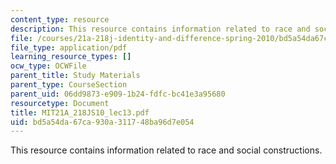 ```yaml
---
content_type: resource
description: This resource contains information related to race and social constructions.
file: /courses/21a-218j-identity-and-difference-spring-2010/bd5a54da67ca930a311748ba96d7e054_MIT21A_218JS10_lec13.pdf
file_type: application/pdf
learning_resource_types: []
ocw_type: OCWFile
parent_title: Study Materials
parent_type: CourseSection
parent_uid: 06dd9873-e909-1b24-fdfc-bc41e3a95680
resourcetype: Document
title: MIT21A_218JS10_lec13.pdf
uid: bd5a54da-67ca-930a-3117-48ba96d7e054
---
```

This resource contains information related to race and social constructions.

